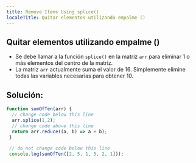 ```yaml
---
title: Remove Items Using splice()
localeTitle: Quitar elementos utilizando empalme ()
---
```

## Quitar elementos utilizando empalme ()

*   Se debe llamar a la función `splice()` en la matriz `arr` para eliminar 1 o más elementos del centro de la matriz.
*   La matriz `arr` actualmente suma el valor de 16. Simplemente elimine todas las variables necesarias para obtener 10.

## Solución:

```javascript
function sumOfTen(arr) { 
  // change code below this line 
  arr.splice(1,2); 
  // change code above this line 
  return arr.reduce((a, b) => a + b); 
 } 
 
 // do not change code below this line 
 console.log(sumOfTen([2, 5, 1, 5, 2, 1])); 

```